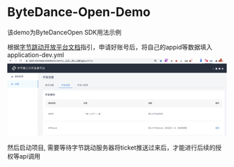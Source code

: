 # ByteDance-Open-Demo
该demo为ByteDanceOpen SDK用法示例

根据[字节跳动开放平台文档](https://bytedance.feishu.cn/docs/doccnYmtnRy6APhKiTfYgW#)指引，申请好账号后，将自己的appid等数据填入
application-dev.yml
![image](https://github.com/yydzxz/ByteDance-Open-Demo/blob/master/images/QQ20200714-122557%402x.png)

然后启动项目, 需要等待字节跳动服务器将ticket推送过来后，才能进行后续的授权等api调用